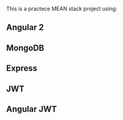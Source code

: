 This is a practece MEAN stack project using:
## Angular 2
## MongoDB
## Express
## JWT
## Angular JWT

